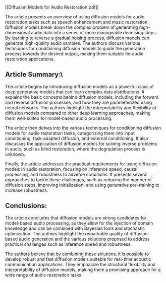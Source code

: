 [[Diffusion Models for Audio Restoration.pdf]]

The article presents an overview of using diffusion models for audio restoration tasks such as speech enhancement and music restoration. Diffusion models break down the complex problem of generating high-dimensional audio data into a series of more manageable denoising steps. By learning to reverse a gradual noising process, diffusion models can generate high-quality audio samples. The authors discuss various techniques for conditioning diffusion models to guide the generation process towards the desired output, making them suitable for audio restoration applications.

## Article Summary:\
The article begins by introducing diffusion models as a powerful class of deep generative models that can learn complex data distributions. It explains the basic concepts behind diffusion models, including the forward and reverse diffusion processes, and how they are parameterized using neural networks. The authors highlight the interpretability and flexibility of diffusion models compared to other deep learning approaches, making them well-suited for model-based audio processing.

The article then delves into the various techniques for conditioning diffusion models for audio restoration tasks, categorizing them into input conditioning, task-adapted diffusion, and external conditioning. It also discusses the application of diffusion models for solving inverse problems in audio, such as blind restoration, where the degradation process is unknown.

Finally, the article addresses the practical requirements for using diffusion models in audio restoration, focusing on inference speed, causal processing, and robustness to adverse conditions. It presents several approaches to tackle these challenges, such as reducing the number of diffusion steps, improving initialization, and using generative pre-training to increase robustness.

## Conclusions:
The article concludes that diffusion models are strong candidates for model-based audio processing, as they allow for the injection of domain knowledge and can be combined with Bayesian tools and stochastic optimization. The authors highlight the remarkable quality of diffusion-based audio generation and the various solutions proposed to address practical challenges such as inference speed and robustness.

The authors believe that by combining these solutions, it is possible to develop robust and fast diffusion models suitable for real-time acoustic communication applications. They emphasize the structural flexibility and interpretability of diffusion models, making them a promising approach for a wide range of audio restoration tasks.